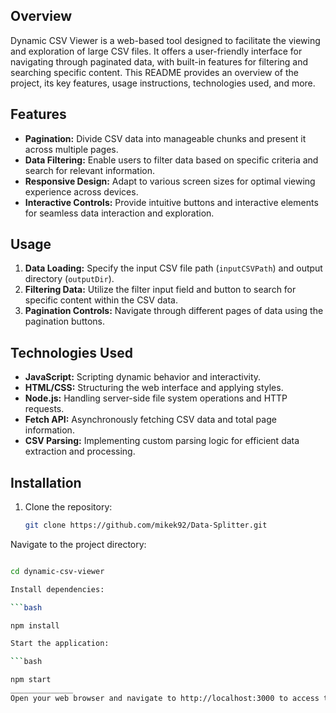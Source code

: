 ## Overview

Dynamic CSV Viewer is a web-based tool designed to facilitate the viewing and exploration of large CSV files. It offers a user-friendly interface for navigating through paginated data, with built-in features for filtering and searching specific content. This README provides an overview of the project, its key features, usage instructions, technologies used, and more.

## Features

- **Pagination:** Divide CSV data into manageable chunks and present it across multiple pages.
- **Data Filtering:** Enable users to filter data based on specific criteria and search for relevant information.
- **Responsive Design:** Adapt to various screen sizes for optimal viewing experience across devices.
- **Interactive Controls:** Provide intuitive buttons and interactive elements for seamless data interaction and exploration.

## Usage

1. **Data Loading:** Specify the input CSV file path (`inputCSVPath`) and output directory (`outputDir`).
2. **Filtering Data:** Utilize the filter input field and button to search for specific content within the CSV data.
3. **Pagination Controls:** Navigate through different pages of data using the pagination buttons.

## Technologies Used

- **JavaScript:** Scripting dynamic behavior and interactivity.
- **HTML/CSS:** Structuring the web interface and applying styles.
- **Node.js:** Handling server-side file system operations and HTTP requests.
- **Fetch API:** Asynchronously fetching CSV data and total page information.
- **CSV Parsing:** Implementing custom parsing logic for efficient data extraction and processing.

## Installation

1. Clone the repository:
   ```bash
   git clone https://github.com/mikek92/Data-Splitter.git
Navigate to the project directory:

```bash

cd dynamic-csv-viewer

Install dependencies:

```bash

npm install

Start the application:

```bash

npm start
______________
Open your web browser and navigate to http://localhost:3000 to access the Data-Splitter.
